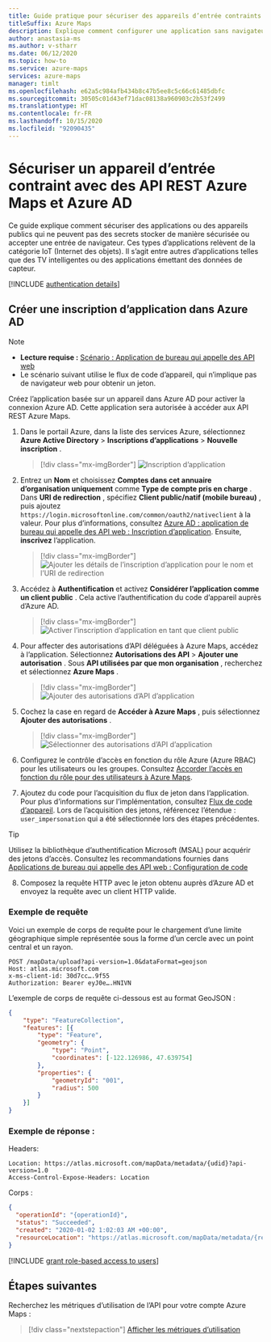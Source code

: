 ```yaml
---
title: Guide pratique pour sécuriser des appareils d’entrée contraints avec des API REST Azure Maps et Azure AD
titleSuffix: Azure Maps
description: Explique comment configurer une application sans navigateur qui prend en charge la connexion à Azure AD et appelle des API REST Azure Maps.
author: anastasia-ms
ms.author: v-stharr
ms.date: 06/12/2020
ms.topic: how-to
ms.service: azure-maps
services: azure-maps
manager: timlt
ms.openlocfilehash: e62a5c984afb434b8c47b5ee8c5c66c61485dbfc
ms.sourcegitcommit: 30505c01d43ef71dac08138a960903c2b53f2499
ms.translationtype: HT
ms.contentlocale: fr-FR
ms.lasthandoff: 10/15/2020
ms.locfileid: "92090435"
---
```

# <a name="secure-an-input-constrained-device-with-azure-ad-and-azure-maps-rest-apis"></a>Sécuriser un appareil d’entrée contraint avec des API REST Azure Maps et Azure AD

Ce guide explique comment sécuriser des applications ou des appareils publics qui ne peuvent pas des secrets stocker de manière sécurisée ou accepter une entrée de navigateur. Ces types d’applications relèvent de la catégorie IoT (Internet des objets). Il s’agit entre autres d’applications telles que des TV intelligentes ou des applications émettant des données de capteur. 

[!INCLUDE [authentication details](./includes/view-authentication-details.md)]

## <a name="create-an-application-registration-in-azure-ad"></a>Créer une inscription d’application dans Azure AD

> [!NOTE]
> * **Lecture requise :** [Scénario : Application de bureau qui appelle des API web](https://docs.microsoft.com/azure/active-directory/develop/scenario-desktop-overview)
> * Le scénario suivant utilise le flux de code d’appareil, qui n’implique pas de navigateur web pour obtenir un jeton.

Créez l’application basée sur un appareil dans Azure AD pour activer la connexion Azure AD. Cette application sera autorisée à accéder aux API REST Azure Maps.

1. Dans le portail Azure, dans la liste des services Azure, sélectionnez **Azure Active Directory** > **Inscriptions d’applications** > **Nouvelle inscription** .  

    > [!div class="mx-imgBorder"]
    > ![Inscription d’application](./media/how-to-manage-authentication/app-registration.png)

2. Entrez un **Nom** et choisissez **Comptes dans cet annuaire d’organisation uniquement** comme **Type de compte pris en charge** . Dans **URI de redirection** , spécifiez **Client public/natif (mobile bureau)** , puis ajoutez `https://login.microsoftonline.com/common/oauth2/nativeclient` à la valeur. Pour plus d’informations, consultez [Azure AD : application de bureau qui appelle des API web : Inscription d’application](https://docs.microsoft.com/azure/active-directory/develop/scenario-desktop-app-registration). Ensuite, **inscrivez** l’application.

    > [!div class="mx-imgBorder"]
    > ![Ajouter les détails de l’inscription d’application pour le nom et l’URI de redirection](./media/azure-maps-authentication/devicecode-app-registration.png)

3. Accédez à **Authentification** et activez **Considérer l’application comme un client public** . Cela active l’authentification du code d’appareil auprès d’Azure AD.
    
    > [!div class="mx-imgBorder"]
    > ![Activer l’inscription d’application en tant que client public](./media/azure-maps-authentication/devicecode-public-client.png)

4.  Pour affecter des autorisations d’API déléguées à Azure Maps, accédez à l’application. Sélectionnez **Autorisations des API** > **Ajouter une autorisation** . Sous **API utilisées par que mon organisation** , recherchez et sélectionnez **Azure Maps** .

    > [!div class="mx-imgBorder"]
    > ![Ajouter des autorisations d’API d’application](./media/how-to-manage-authentication/app-permissions.png)

5. Cochez la case en regard de **Accéder à Azure Maps** , puis sélectionnez **Ajouter des autorisations** .

    > [!div class="mx-imgBorder"]
    > ![Sélectionner des autorisations d’API d’application](./media/how-to-manage-authentication/select-app-permissions.png)

6. Configurez le contrôle d’accès en fonction du rôle Azure (Azure RBAC) pour les utilisateurs ou les groupes. Consultez [Accorder l’accès en fonction du rôle pour des utilisateurs à Azure Maps](#grant-role-based-access-for-users-to-azure-maps).

7. Ajoutez du code pour l’acquisition du flux de jeton dans l’application. Pour plus d’informations sur l’implémentation, consultez [Flux de code d’appareil](https://docs.microsoft.com/azure/active-directory/develop/scenario-desktop-acquire-token#device-code-flow). Lors de l’acquisition des jetons, référencez l’étendue : `user_impersonation` qui a été sélectionnée lors des étapes précédentes.

> [!Tip]
> Utilisez la bibliothèque d’authentification Microsoft (MSAL) pour acquérir des jetons d’accès. Consultez les recommandations fournies dans [Applications de bureau qui appelle des API web : Configuration de code](https://docs.microsoft.com/azure/active-directory/develop/scenario-desktop-app-configuration)

8. Composez la requête HTTP avec le jeton obtenu auprès d’Azure AD et envoyez la requête avec un client HTTP valide.

### <a name="sample-request"></a>Exemple de requête
Voici un exemple de corps de requête pour le chargement d’une limite géographique simple représentée sous la forme d’un cercle avec un point central et un rayon.

```http
POST /mapData/upload?api-version=1.0&dataFormat=geojson
Host: atlas.microsoft.com
x-ms-client-id: 30d7cc….9f55
Authorization: Bearer eyJ0e….HNIVN
```

 L’exemple de corps de requête ci-dessous est au format GeoJSON :
```json
{
    "type": "FeatureCollection",
    "features": [{
        "type": "Feature",
        "geometry": {
            "type": "Point",
            "coordinates": [-122.126986, 47.639754]
        },
        "properties": {
            "geometryId": "001",
            "radius": 500
        }
    }]
}
```

### <a name="sample-response"></a>Exemple de réponse :

Headers:
```http
Location: https://atlas.microsoft.com/mapData/metadata/{udid}?api-version=1.0
Access-Control-Expose-Headers: Location
```

Corps :
```json
{
  "operationId": "{operationId}",
  "status": "Succeeded",
  "created": "2020-01-02 1:02:03 AM +00:00",
  "resourceLocation": "https://atlas.microsoft.com/mapData/metadata/{resourceId}?api-version=1.0"
}
```

[!INCLUDE [grant role-based access to users](./includes/grant-rbac-users.md)]

## <a name="next-steps"></a>Étapes suivantes

Recherchez les métriques d’utilisation de l’API pour votre compte Azure Maps :
> [!div class="nextstepaction"]
> [Afficher les métriques d’utilisation](how-to-view-api-usage.md)
